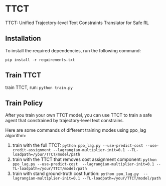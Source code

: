 # TTCT

TTCT: Unified Trajectory-level Text Constraints Translator for Safe RL

## Installation

To install the required dependencies, run the following command:

`pip install -r requirements.txt`

## Train TTCT

train TTCT, run: `python train.py`

## Train Policy

After you train your own TTCT model, you can use TTCT to train a safe agent that constrained by trajectory-level text constrains.

Here are some commands of different training modes using ppo_lag algorithm:
1. train with the full TTCT: `python ppo_lag.py --use-predict-cost --use-credit-assignment --lagrangian-multiplier-init=0.1 --TL-loadpath=/your/TTCT/model/path`
2. train with the TTCT that removes cost assignment component: `python ppo_lag.py --use-predict-cost  --lagrangian-multiplier-init=0.1 --TL-loadpath=/your/TTCT/model/path`
3. train with stand ground-truth cost funtion: `python ppo_lag.py  --lagrangian-multiplier-init=0.1 --TL-loadpath=/your/TTCT/model/path`
